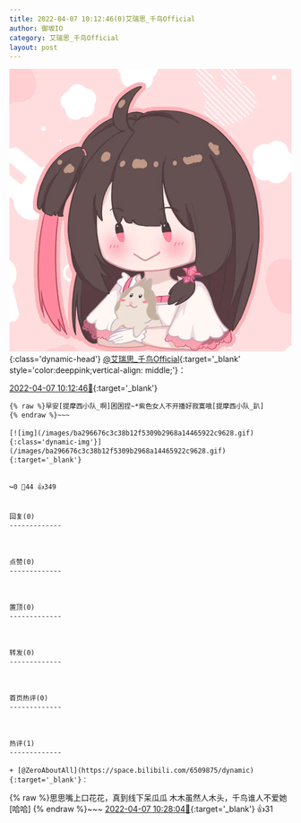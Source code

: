 ```yaml
---
title: 2022-04-07 10:12:46(0)艾瑞思_千鸟Official
author: 御坂IO
category: 艾瑞思_千鸟Official
layout: post
---
```


![img](/images/7e08840c56f251de28bdf766b647bd5fe9a5d50a.jpg){:class='dynamic-head'}
[@艾瑞思_千鸟Official](https://space.bilibili.com/1090010845/dynamic){:target='_blank' style='color:deeppink;vertical-align: middle;'}：

[2022-04-07 10:12:46🔗](https://t.bilibili.com/646217197434175545){:target='_blank'}

~~~
{% raw %}早安[提摩西小队_啊]困困捏~*紫色女人不开播好寂寞哦[提摩西小队_趴]
{% endraw %}~~~

[![img](/images/ba296676c3c38b12f5309b2968a14465922c9628.gif){:class='dynamic-img'}](/images/ba296676c3c38b12f5309b2968a14465922c9628.gif){:target='_blank'}


↪️0 💬44 👍349


回复(0)
-------------



点赞(0)
-------------



置顶(0)
-------------



转发(0)
-------------



首页热评(0)
-------------



热评(1)
-------------

+ [@ZeroAboutAll](https://space.bilibili.com/6509875/dynamic){:target='_blank'}：
~~~
{% raw %}思思嘴上口花花，真到线下呆瓜瓜
木木虽然人木头，千鸟谁人不爱她[哈哈]
{% endraw %}~~~
[2022-04-07 10:28:04🔗](https://t.bilibili.com/646217197434175545#reply108301488240){:target='_blank'} 👍31



